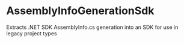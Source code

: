 # AssemblyInfoGenerationSdk
Extracts .NET SDK AssemblyInfo.cs generation into an SDK for use in legacy project types
